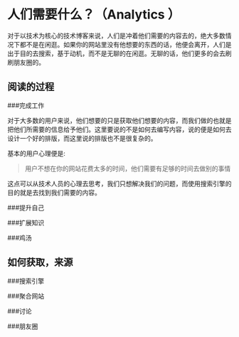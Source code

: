 人们需要什么？（Analytics ）
===


对于以技术为核心的技术博客来说，人们是冲着他们需要的内容去的，绝大多数情况下都不是在闲逛。如果你的网站里没有他想要的东西的话，他便会离开，人们是出于目的去搜索，基于动机，而不是无聊的在闲逛。无聊的话，他们更多的会去刷刷朋友圈的。

阅读的过程
---


###完成工作

对于大多数的用户来说，他们想要的只是获取他们想要的内容，而我们做的也就是把他们所需要的信息给予他们。这里要说的不是如何去编写内容，说的便是如何去设计一个好的排版，而这里说的排版也不是很复杂的。

基本的用户心理便是:

> 用户不想在你的网站花费太多的时间，他们需要有足够的时间去做别的事情

这点可以从技术人员的心理去思考，我们只想解决我们的问题，而使用搜索引擎的目的就是去找到我们需要的内容。

###提升自己

###扩展知识

###鸡汤

如何获取，来源
---

###搜索引擎



###聚合网站

###讨论

###朋友圈